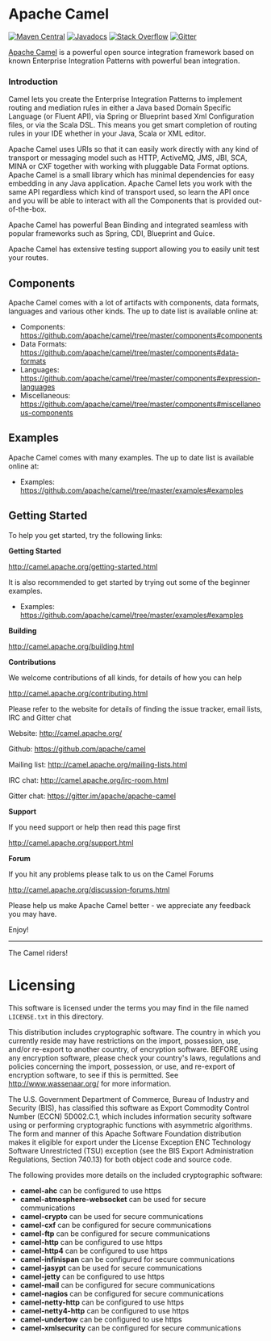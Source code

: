 # Apache Camel

[![Maven Central](https://maven-badges.herokuapp.com/maven-central/org.apache.camel/apache-camel/badge.svg?style=flat-square)](https://maven-badges.herokuapp.com/maven-central/org.apache.camel/apache-camel)
[![Javadocs](http://www.javadoc.io/badge/org.apache.camel/apache-camel.svg?color=brightgreen)](http://www.javadoc.io/doc/org.apache.camel/camel-core)
[![Stack Overflow](https://img.shields.io/:stack%20overflow-apache--camel-brightgreen.svg)](http://stackoverflow.com/questions/tagged/apache-camel)
[![Gitter](https://img.shields.io/gitter/room/apache/apache-camel.js.svg)](https://gitter.im/apache/apache-camel)
 

[Apache Camel](http://camel.apache.org/) is a powerful open source integration framework based on known
Enterprise Integration Patterns with powerful bean integration.

### Introduction

Camel lets you create the Enterprise Integration Patterns to implement routing
and mediation rules in either a Java based Domain Specific Language (or Fluent API),
via Spring or Blueprint based Xml Configuration files, or via the Scala DSL.
This means you get smart completion of routing rules in your IDE whether
in your Java, Scala or XML editor.

Apache Camel uses URIs so that it can easily work directly with any kind of
transport or messaging model such as HTTP, ActiveMQ, JMS, JBI, SCA, MINA
or CXF together with working with pluggable Data Format options.
Apache Camel is a small library which has minimal dependencies for easy embedding
in any Java application. Apache Camel lets you work with the same API regardless
which kind of transport used, so learn the API once and you will be able to
interact with all the Components that is provided out-of-the-box.

Apache Camel has powerful Bean Binding and integrated seamless with
popular frameworks such as Spring, CDI, Blueprint and Guice.

Apache Camel has extensive testing support allowing you to easily
unit test your routes.

## Components

Apache Camel comes with a lot of artifacts with components, data formats, languages and various other kinds.
The up to date list is available online at:

* Components: <https://github.com/apache/camel/tree/master/components#components>
* Data Formats: <https://github.com/apache/camel/tree/master/components#data-formats>
* Languages: <https://github.com/apache/camel/tree/master/components#expression-languages>
* Miscellaneous: <https://github.com/apache/camel/tree/master/components#miscellaneous-components>

## Examples

Apache Camel comes with many examples.
The up to date list is available online at:

* Examples: <https://github.com/apache/camel/tree/master/examples#examples>

## Getting Started

To help you get started, try the following links:

**Getting Started**
  
<http://camel.apache.org/getting-started.html>

It is also recommended to get started by trying out some of the beginner examples.

* Examples: <https://github.com/apache/camel/tree/master/examples#examples>

**Building**
  
<http://camel.apache.org/building.html>

**Contributions**

We welcome contributions of all kinds, for details of how you can help
  
<http://camel.apache.org/contributing.html>

Please refer to the website for details of finding the issue tracker, 
email lists, IRC and Gitter chat
  
Website: <http://camel.apache.org/>

Github: <https://github.com/apache/camel>

Mailing list: <http://camel.apache.org/mailing-lists.html>

IRC chat: <http://camel.apache.org/irc-room.html>

Gitter chat: <https://gitter.im/apache/apache-camel>


**Support**

If you need support or help then read this page first
  
<http://camel.apache.org/support.html>

**Forum**

If you hit any problems please talk to us on the Camel Forums
  
<http://camel.apache.org/discussion-forums.html>

Please help us make Apache Camel better - we appreciate any feedback 
you may have.

Enjoy!

-----------------
The Camel riders!

# Licensing

This software is licensed under the terms you may find in the file
named `LICENSE.txt` in this directory.
   
This distribution includes cryptographic software.  The country in
which you currently reside may have restrictions on the import,
possession, use, and/or re-export to another country, of
encryption software.  BEFORE using any encryption software, please
check your country's laws, regulations and policies concerning the
import, possession, or use, and re-export of encryption software, to
see if this is permitted.  See <http://www.wassenaar.org/> for more
information.

The U.S. Government Department of Commerce, Bureau of Industry and
Security (BIS), has classified this software as Export Commodity
Control Number (ECCN) 5D002.C.1, which includes information security
software using or performing cryptographic functions with asymmetric
algorithms.  The form and manner of this Apache Software Foundation
distribution makes it eligible for export under the License Exception
ENC Technology Software Unrestricted (TSU) exception (see the BIS
Export Administration Regulations, Section 740.13) for both object
code and source code.

The following provides more details on the included cryptographic
software:

* **camel-ahc** can be configured to use https
* **camel-atmosphere-websocket** can be used for secure communications
* **camel-crypto** can be used for secure communications
* **camel-cxf** can be configured for secure communications
* **camel-ftp** can be configured for secure communications
* **camel-http** can be configured to use https
* **camel-http4** can be configured to use https
* **camel-infinispan** can be configured for secure communications
* **camel-jasypt** can be used for secure communications
* **camel-jetty** can be configured to use https
* **camel-mail** can be configured for secure communications
* **camel-nagios** can be configured for secure communications
* **camel-netty-http** can be configured to use https
* **camel-netty4-http** can be configured to use https
* **camel-undertow** can be configured to use https
* **camel-xmlsecurity** can be configured for secure communications

